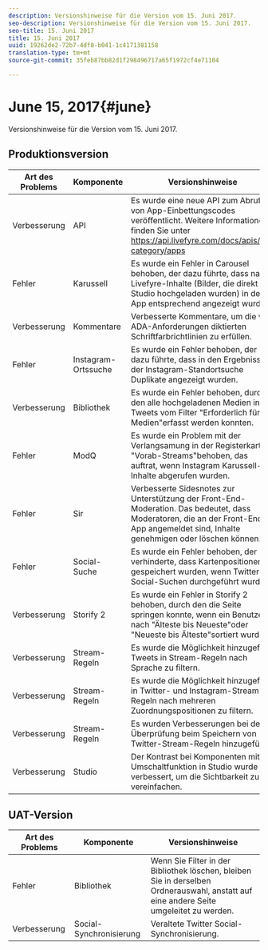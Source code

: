 ```yaml
---
description: Versionshinweise für die Version vom 15. Juni 2017.
seo-description: Versionshinweise für die Version vom 15. Juni 2017.
seo-title: 15. Juni 2017
title: 15. Juni 2017
uuid: 19262de2-72b7-4df8-b041-1c4171381158
translation-type: tm+mt
source-git-commit: 35feb87bb82d1f298496717a65f1972cf4e71104

---
```



# June 15, 2017{#june}

Versionshinweise für die Version vom 15. Juni 2017.

## Produktionsversion

| **Art des Problems** | **Komponente** | **Versionshinweise** |
|---|---|---|
| Verbesserung | API | Es wurde eine neue API zum Abrufen von App-Einbettungscodes veröffentlicht. Weitere Informationen finden Sie unter https://api.livefyre.com/docs/apis/by-category/apps |
| Fehler | Karussell | Es wurde ein Fehler in Carousel behoben, der dazu führte, dass native Livefyre-Inhalte (Bilder, die direkt in Studio hochgeladen wurden) in der App entsprechend angezeigt wurden. |
| Verbesserung | Kommentare | Verbesserte Kommentare, um die von ADA-Anforderungen diktierten Schriftfarbrichtlinien zu erfüllen. |
| Fehler | Instagram-Ortssuche | Es wurde ein Fehler behoben, der dazu führte, dass in den Ergebnissen der Instagram-Standortsuche Duplikate angezeigt wurden. |
| Verbesserung | Bibliothek | Es wurde ein Fehler behoben, durch den alle hochgeladenen Medien in Tweets vom Filter "Erforderlich für Medien"erfasst werden konnten. |
| Fehler | ModQ | Es wurde ein Problem mit der Verlangsamung in der Registerkarte "Vorab-Streams"behoben, das auftrat, wenn Instagram Karussell-Inhalte abgerufen wurden. |
| Fehler | Sir | Verbesserte Sidesnotes zur Unterstützung der Front-End-Moderation. Das bedeutet, dass Moderatoren, die an der Front-End-App angemeldet sind, Inhalte genehmigen oder löschen können. |
| Fehler | Social-Suche | Es wurde ein Fehler behoben, der verhinderte, dass Kartenpositionen gespeichert wurden, wenn Twitter Social-Suchen durchgeführt wurde. |
| Verbesserung | Storify 2 | Es wurde ein Fehler in Storify 2 behoben, durch den die Seite springen konnte, wenn ein Benutzer nach "Älteste bis Neueste"oder "Neueste bis Älteste"sortiert wurde. |
| Verbesserung | Stream-Regeln | Es wurde die Möglichkeit hinzugefügt, Tweets in Stream-Regeln nach Sprache zu filtern. |
| Verbesserung | Stream-Regeln | Es wurde die Möglichkeit hinzugefügt, in Twitter- und Instagram-Stream-Regeln nach mehreren Zuordnungspositionen zu filtern. |
| Verbesserung | Stream-Regeln | Es wurden Verbesserungen bei der Überprüfung beim Speichern von Twitter-Stream-Regeln hinzugefügt. |
| Verbesserung | Studio | Der Kontrast bei Komponenten mit Umschaltfunktion in Studio wurde verbessert, um die Sichtbarkeit zu vereinfachen. |

## UAT-Version

| **Art des Problems** | **Komponente** | **Versionshinweise** |
|---|---|---|
| Fehler | Bibliothek | Wenn Sie Filter in der Bibliothek löschen, bleiben Sie in derselben Ordnerauswahl, anstatt auf eine andere Seite umgeleitet zu werden. |
| Verbesserung | Social-Synchronisierung | Veraltete Twitter Social-Synchronisierung. |

